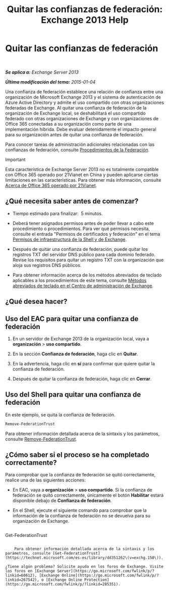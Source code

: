 ﻿---
title: 'Quitar las confianzas de federación: Exchange 2013 Help'
TOCTitle: Quitar las confianzas de federación
ms:assetid: dc4d126d-b567-470d-a5d0-e1402bf8f369
ms:mtpsurl: https://technet.microsoft.com/es-es/library/JJ657500(v=EXCHG.150)
ms:contentKeyID: 49895959
ms.date: 04/23/2018
mtps_version: v=EXCHG.150
ms.translationtype: HT
---

# Quitar las confianzas de federación

 

_**Se aplica a:** Exchange Server 2013_

_**Última modificación del tema:** 2015-01-04_

Una confianza de federación establece una relación de confianza entre una organización de Microsoft Exchange 2013 y el sistema de autenticación de Azure Active Directory y admite el uso compartido con otras organizaciones federadas de Exchange. Al quitar una confianza de federación de la organización de Exchange local, se deshabilitará el uso compartido federado con otras organizaciones de Exchange y con organizaciones de Office 365 conectadas a su organización como parte de una implementación híbrida. Debe evaluar detenidamente el impacto general para su organización antes de quitar una confianza de federación.

Para conocer tareas de administración adicionales relacionadas con las confianzas de federación, consulte [Procedimientos de la Federación](federation-procedures-exchange-2013-help.md).


> [!IMPORTANT]
> Esta característica de Exchange Server 2013 no es totalmente compatible con Office 365 operado por 21Vianet en China y pueden aplicarse ciertas limitaciones en las características. Para obtener más información, consulte <A href="https://go.microsoft.com/fwlink/?linkid=313640">Acerca de Office 365 operado por 21Vianet</A>.



## ¿Qué necesita saber antes de comenzar?

  - Tiempo estimado para finalizar:  5 minutos.

  - Deberá tener asignados permisos antes de poder llevar a cabo este procedimiento o procedimientos. Para ver qué permisos necesita, consulte el entrada "Permisos de certificados y federación" en el tema [Permisos de infraestructura de la Shell y de Exchange](exchange-and-shell-infrastructure-permissions-exchange-2013-help.md).

  - Después de quitar una confianza de federación, puede quitar los registros TXT del servidor DNS público para cada dominio federado. Revise los requisitos para quitar un registro TXT con la organización que aloja sus registros DNS públicos.

  - Para obtener información acerca de los métodos abreviados de teclado aplicables a los procedimientos de este tema, consulte [Métodos abreviados de teclado en el Centro de administración de Exchange](keyboard-shortcuts-in-the-exchange-admin-center-exchange-online-protection-help.md).

## ¿Qué desea hacer?

## Uso del EAC para quitar una confianza de federación

1.  En un servidor de Exchange 2013 de la organización local, vaya a **organización** \> **uso compartido**.

2.  En la sección **Confianza de federación**, haga clic en **Quitar**.

3.  En la advertencia, haga clic en **sí** para confirmar que quiere quitar la confianza de federación.

4.  Después de quitar la confianza de federación, haga clic en **Cerrar**.

## Uso del Shell para quitar una confianza de federación

En este ejemplo, se quita la confianza de federación.

```powershell
Remove-FederationTrust
```

Para obtener información detallada acerca de la sintaxis y los parámetros, consulte [Remove-FederationTrust](https://technet.microsoft.com/es-es/library/dd351153\(v=exchg.150\)).

## ¿Cómo saber si el proceso se ha completado correctamente?

Para comprobar que la confianza de federación se quitó correctamente, realice una de las siguientes acciones:

  - En EAC, vaya a **organización** \> **uso compartido**. Si la confianza de federación se quitó correctamente, únicamente el botón **Habilitar** estará disponible debajo de **Confianza de federación**.

  - En el Shell, ejecute el siguiente comando para comprobar que la información de la confianza de federación no se devuelva para su organización de Exchange.
    
    ```powershell
Get-FederationTrust
```
    
    Para obtener información detallada acerca de la sintaxis y los parámetros, consulte [Get-FederationTrust](https://technet.microsoft.com/es-es/library/dd351262\(v=exchg.150\)).

¿Tiene algún problema? Solicite ayuda en los foros de Exchange. Visite los foros en [Exchange Server](https://go.microsoft.com/fwlink/p/?linkid=60612), [Exchange Online](https://go.microsoft.com/fwlink/p/?linkid=267542), o [Exchange Online Protection](https://go.microsoft.com/fwlink/p/?linkid=285351).

